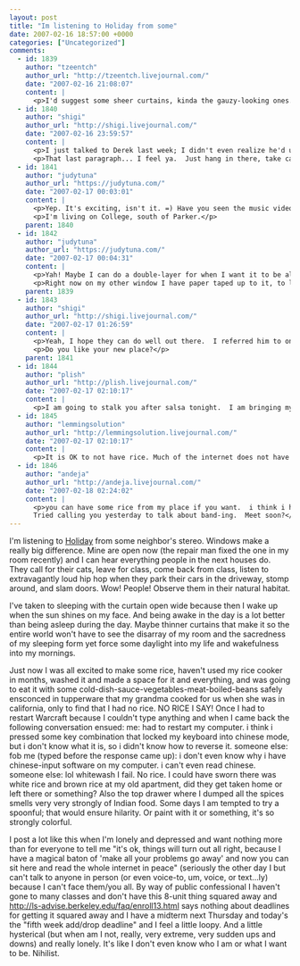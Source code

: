 ```yaml
---
layout: post
title: "Im listening to Holiday from some"
date: 2007-02-16 18:57:00 +0000
categories: ["Uncategorized"]
comments:
  - id: 1839
    author: "tzeentch"
    author_url: "http://tzeentch.livejournal.com/"
    date: "2007-02-16 21:08:07"
    content: |
      <p>I'd suggest some sheer curtains, kinda the gauzy-looking ones.  If the light source is outside, it's almost impossible to see in, but light comes through clearly.  At night, though, if the light source is inside, they're not as good.  But if you don't have lights on when you sleep, it'd be fine.</p>
  - id: 1840
    author: "shigi"
    author_url: "http://shigi.livejournal.com/"
    date: "2007-02-16 23:59:57"
    content: |
      <p>I just talked to Derek last week; I didn't even realize he'd up and moved to NY!  Where are you living now?  </p>
      <p>That last paragraph... I feel ya.  Just hang in there, take care of the little crap deadlines one step at a time.  </p>
  - id: 1841
    author: "judytuna"
    author_url: "https://judytuna.com/"
    date: "2007-02-17 00:03:01"
    content: |
      <p>Yep. It's exciting, isn't it. =) Have you seen the music video and everything? </p>
      <p>I'm living on College, south of Parker.</p>
    parent: 1840
  - id: 1842
    author: "judytuna"
    author_url: "https://judytuna.com/"
    date: "2007-02-17 00:04:31"
    content: |
      <p>Yah! Maybe I can do a double-layer for when I want it to be all closed off or something.</p>
      <p>Right now on my other window I have paper taped up to it, to let in light but block direct sunlight. (It's high up so I don't have to worry about people seeing in or anything, but the sunlight makes it so I can't see my computer screen.)</p>
    parent: 1839
  - id: 1843
    author: "shigi"
    author_url: "http://shigi.livejournal.com/"
    date: "2007-02-17 01:26:59"
    content: |
      <p>Yeah, I hope they can do well out there.  I referred him to one of my producer friends who is in the area; hopefully they can meet up or something.</p>
      <p>Do you like your new place?</p>
    parent: 1841
  - id: 1844
    author: "plish"
    author_url: "http://plish.livejournal.com/"
    date: "2007-02-17 02:10:17"
    content: |
      <p>I am going to stalk you after salsa tonight.  I am bringing my magical baton of 'hit judy over the head until she agrees to come eat dim sum with me.'  Be warned.</p>
  - id: 1845
    author: "lemmingsolution"
    author_url: "http://lemmingsolution.livejournal.com/"
    date: "2007-02-17 02:10:17"
    content: |
      <p>It is OK to not have rice. Much of the internet does not have rice. Magical wish fulfilment baton does not have rice, although I suppose it could grant you some if that was your wish. </p>
  - id: 1846
    author: "andeja"
    author_url: "http://andeja.livejournal.com/"
    date: "2007-02-18 02:24:02"
    content: |
      <p>you can have some rice from my place if you want.  i think i have more than i can handle at the moment.<br />
      Tried calling you yesterday to talk about band-ing.  Meet soon?</p>
---
```


I'm listening to [Holiday](http://www.geekstinkbreath.net/greenday/lyrics/holiday/) from some neighbor's stereo. Windows make a really big difference. Mine are open now (the repair man fixed the one in my room recently) and I can hear everything people in the next houses do. They call for their cats, leave for class, come back from class, listen to extravagantly loud hip hop when they park their cars in the driveway, stomp around, and slam doors. Wow! People! Observe them in their natural habitat.

I've taken to sleeping with the curtain open wide because then I wake up when the sun shines on my face. And being awake in the day is a lot better than being asleep during the day. Maybe thinner curtains that make it so the entire world won't have to see the disarray of my room and the sacredness of my sleeping form yet force some daylight into my life and wakefulness into my mornings.

Just now I was all excited to make some rice, haven't used my rice cooker in months, washed it and made a space for it and everything, and was going to eat it with some cold-dish-sauce-vegetables-meat-boiled-beans safely ensconced in tupperware that my grandma cooked for us when she was in california, only to find that I had no rice. NO RICE I SAY! Once I had to restart Warcraft because I couldn't type anything and when I came back the following conversation ensued:
me: had to restart my computer. i think i pressed some key combination that locked my keyboard into chinese mode, but i don't know what it is, so i didn't know how to reverse it. 
someone else: fob
me (typed before the response came up): i don't even know why i have chinese-input software on my computer. i can't even read chinese.
someone else: lol whitewash
I fail. No rice. I could have sworn there was white rice and brown rice at my old apartment, did they get taken home or left there or something? Also the top drawer where I dumped all the spices smells very very strongly of Indian food. Some days I am tempted to try a spoonful; that would ensure hilarity. Or paint with it or something, it's so strongly colorful.

I post a lot like this when I'm lonely and depressed and want nothing more than for everyone to tell me "it's ok, things will turn out all right, because I have a magical baton of 'make all your problems go away' and now you can sit here and read the whole internet in peace" (seriously the other day I but can't talk to anyone in person (or even voice-to, um, voice, or text...ly) because I can't face them/you all. By way of public confessional I haven't gone to many classes and don't have this 8-unit thing squared away and http://ls-advise.berkeley.edu/faq/enroll13.html says nothing about deadlines for getting it squared away and I have a midterm next Thursday and today's the "fifth week add/drop deadline" and I feel a little loopy. And a little hysterical (but when am I not, really, very extreme, very sudden ups and downs) and really lonely. It's like I don't even know who I am or what I want to be. Nihilist.
